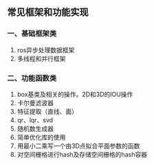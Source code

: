 ## 常见框架和功能实现

### 一、基础框架类

1. ros异步处理数据框架
2. 多线程和并行框架

### 二、功能函数类

1. box基类及相关的操作。2D和3D的IOU操作
2. 卡尔曼滤波器
3. 特征提取（直线、面）
4. qr、lqr、svd
5. 随机数生成器
6. 简单优化库的使用
7. 用最小二乘写一个由3D点拟合平面参数的函数
8. 对空间栅格进行hash及存储空间栅格的hash容器
